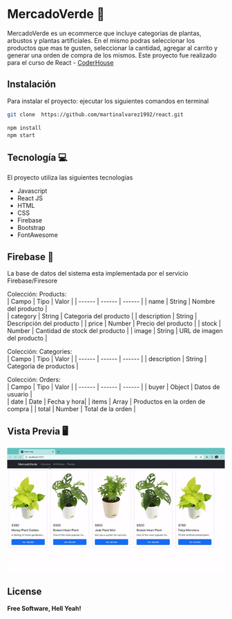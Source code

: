 # MercadoVerde 🌿
MercadoVerde es un ecommerce que incluye categorias de plantas, arbustos y plantas artificiales. En el mismo podras seleccionar los productos que mas te gusten, seleccionar la cantidad, agregar al carrito y generar una orden de compra de los mismos. Este proyecto fue realizado para el curso de React - [CoderHouse]
## Instalación
Para instalar el proyecto: ejecutar los siguientes comandos en terminal
```sh
git clone  https://github.com/martinalvarez1992/react.git
```
```sh
npm install 
npm start
```
## Tecnología 💻 
El proyecto utiliza las siguientes tecnologias
- Javascript 
- React JS
- HTML
- CSS
- Firebase
- Bootstrap
- FontAwesome

## Firebase 📁
La base de datos del sistema esta implementada por el servicio Firebase/Firesore

Colección: Products:  
| Campo | Tipo | Valor | 
| ------ | ------ | ------ |
| name | String | Nombre del producto |  
| category | String | Categoria del producto |
| description | String | Descripción del producto  |
| price | Number | Precio del producto |
| stock | Number | Cantidad de stock del producto | 
| image | String | URL de imagen del producto | 

Colección: Categories:  
| Campo | Tipo | Valor | 
| ------ | ------ | ------ |
| description | String | Categoria de productos | 

Colección: Orders:  
| Campo | Tipo | Valor | 
| ------ | ------ | ------ |
| buyer | Object | Datos de usuario |  
| date | Date | Fecha y hora|
| items | Array | Productos en la orden de compra |
| total | Number | Total de la orden |

## Vista Previa  🖥️

![Alt Text](https://github.com/martinalvarez1992/react/raw/master/mercadoverde.gif)
 
## License

**Free Software, Hell Yeah!**

[//]: # (These are reference links used in the body of this note and get stripped out when the markdown processor does its job. There is no need to format nicely because it shouldn't be seen. Thanks SO - http://stackoverflow.com/questions/4823468/store-comments-in-markdown-syntax)

[CoderHouse]: <https://www.coderhouse.com.uy/>
 
